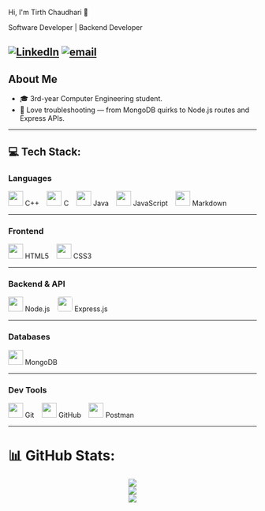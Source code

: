 Hi, I'm Tirth Chaudhari 👋

Software Developer | Backend Developer

[![LinkedIn](https://img.shields.io/badge/LinkedIn-%230077B5.svg?logo=linkedin&logoColor=white)](https://linkedin.com/in/www.linkedin.com/in/tirth-chaudhari-b1aa85368) [![email](https://img.shields.io/badge/Email-D14836?logo=gmail&logoColor=white)](mailto:ctirth955@gmail.com) 
---

## About Me

- 🎓 3rd-year Computer Engineering student.
- 🔧 Love troubleshooting — from MongoDB quirks to Node.js routes and Express APIs.

---

## 💻 Tech Stack:

### Languages

<p align="left">
  <img src="https://cdn.jsdelivr.net/gh/devicons/devicon/icons/cplusplus/cplusplus-original.svg" height="30"/> C++ &nbsp;&nbsp;
  <img src="https://cdn.jsdelivr.net/gh/devicons/devicon/icons/c/c-original.svg" height="30"/> C &nbsp;&nbsp;
  <img src="https://cdn.jsdelivr.net/gh/devicons/devicon/icons/java/java-original.svg" height="30"/> Java &nbsp;&nbsp;
  <img src="https://cdn.jsdelivr.net/gh/devicons/devicon/icons/javascript/javascript-original.svg" height="30"/> JavaScript &nbsp;&nbsp;
  <img src="https://cdn.jsdelivr.net/gh/devicons/devicon/icons/markdown/markdown-original.svg" height="30"/> Markdown &nbsp;&nbsp;
</p>


---

### Frontend

<p align="left">
  <img src="https://cdn.jsdelivr.net/gh/devicons/devicon/icons/html5/html5-original.svg" height="30"/> HTML5 &nbsp;&nbsp;
  <img src="https://cdn.jsdelivr.net/gh/devicons/devicon/icons/css3/css3-original.svg" height="30"/> CSS3 &nbsp;&nbsp;
</p>

---


### Backend & API

<p align="left">
  <img src="https://cdn.jsdelivr.net/gh/devicons/devicon/icons/nodejs/nodejs-original.svg" height="30"/> Node.js &nbsp;&nbsp;
  <img src="https://cdn.jsdelivr.net/gh/devicons/devicon/icons/express/express-original.svg" height="30" style="background-color: white; border-radius: 4px;"/> Express.js &nbsp;&nbsp;
</p>


---

### Databases

<p align="left">
  <!-- <img src="https://cdn.jsdelivr.net/gh/devicons/devicon/icons/sqlite/sqlite-original.svg" height="30"/> SQLite &nbsp;&nbsp;
  <img src="https://cdn.jsdelivr.net/gh/devicons/devicon/icons/postgresql/postgresql-original.svg" height="30"/> PostgreSQL &nbsp;&nbsp; -->
  <img src="https://cdn.jsdelivr.net/gh/devicons/devicon/icons/mongodb/mongodb-original.svg" height="30"/> MongoDB
</p>

---

### Dev Tools

<p align="left">
  <img src="https://cdn.jsdelivr.net/gh/devicons/devicon/icons/git/git-original.svg" height="30"/> Git &nbsp;&nbsp;
  <img src="https://cdn.jsdelivr.net/gh/devicons/devicon/icons/github/github-original.svg" height="30"/> GitHub &nbsp;&nbsp;
  <img src="https://cdn.jsdelivr.net/gh/devicons/devicon/icons/postman/postman-original.svg" height="30"/> Postman 
</p>


---

# 📊 GitHub Stats:

<p align="center">
  <img src="https://github-readme-stats.vercel.app/api?username=Tirth-955&theme=shadow_blue&hide_border=false&include_all_commits=true&count_private=false"/><br/>
  <img src="https://nirzak-streak-stats.vercel.app/?user=Tirth-955&theme=shadow_blue&hide_border=false"/><br/>
  <img src="https://github-readme-stats.vercel.app/api/top-langs/?username=Tirth-955&theme=shadow_blue&hide_border=false&include_all_commits=true&count_private=false&layout=compact"/>
</p>

